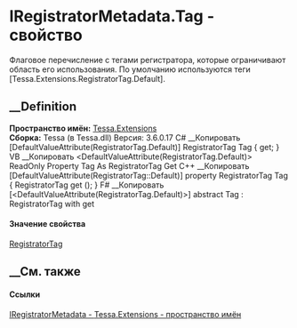 # IRegistratorMetadata.Tag - свойство
Флаговое перечисление с тегами регистратора, которые ограничивают область его
использования. По умолчанию используются теги
[Tessa.Extensions.RegistratorTag.Default].
## __Definition
 **Пространство имён:** [Tessa.Extensions](N_Tessa_Extensions.htm)  
 **Сборка:** Tessa (в Tessa.dll) Версия: 3.6.0.17
C# __Копировать
    [DefaultValueAttribute(RegistratorTag.Default)]
    RegistratorTag Tag { get; }
VB __Копировать
    <DefaultValueAttribute(RegistratorTag.Default)>
    ReadOnly Property Tag As RegistratorTag
    	Get
C++ __Копировать
    [DefaultValueAttribute(RegistratorTag::Default)]
    property RegistratorTag Tag {
    	RegistratorTag get ();
    }
F# __Копировать
     [<DefaultValueAttribute(RegistratorTag.Default)>]
    abstract Tag : RegistratorTag with get
#### Значение свойства
[RegistratorTag](T_Tessa_Extensions_RegistratorTag.htm)
##  __См. также
#### Ссылки
[IRegistratorMetadata - ](T_Tessa_Extensions_IRegistratorMetadata.htm)
[Tessa.Extensions - пространство имён](N_Tessa_Extensions.htm)
